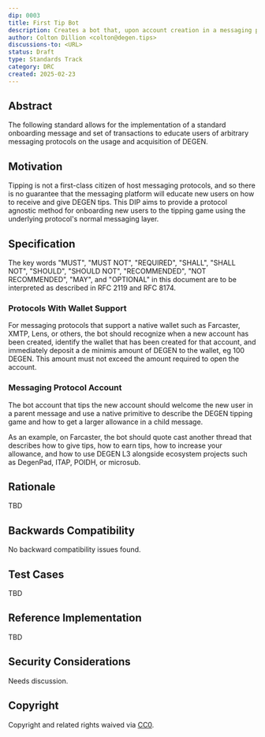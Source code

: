```yaml
---
dip: 0003
title: First Tip Bot
description: Creates a bot that, upon account creation in a messaging protocol, immediately distributes a nominal amount of DEGEN to the new user's wallet, then tips them in the messaging feed with an accompanying thread describing the tipping game and how to get a tipping allowance.
author: Colton Dillion <colton@degen.tips>
discussions-to: <URL>
status: Draft
type: Standards Track
category: DRC
created: 2025-02-23
---
```


## Abstract

The following standard allows for the implementation of a standard onboarding message and set of transactions to educate users of arbitrary messaging protocols on the usage and acquisition of DEGEN.

## Motivation

Tipping is not a first-class citizen of host messaging protocols, and so there is no guarantee that the messaging platform will educate new users on how to receive and give DEGEN tips. This DIP aims to provide a protocol agnostic method for onboarding new users to the tipping game using the underlying protocol's normal messaging layer.

## Specification

The key words "MUST", "MUST NOT", "REQUIRED", "SHALL", "SHALL NOT", "SHOULD", "SHOULD NOT", "RECOMMENDED", "NOT RECOMMENDED", "MAY", and "OPTIONAL" in this document are to be interpreted as described in RFC 2119 and RFC 8174.

### Protocols With Wallet Support

For messaging protocols that support a native wallet such as Farcaster, XMTP, Lens, or others, the bot should recognize when a new account has been created, identify the wallet that has been created for that account, and immediately deposit a de minimis amount of DEGEN to the wallet, eg 100 DEGEN. This amount must not exceed the amount required to open the account.

### Messaging Protocol Account

The bot account that tips the new account should welcome the new user in a parent message and use a native primitive to describe the DEGEN tipping game and how to get a larger allowance in a child message.

As an example, on Farcaster, the bot should quote cast another thread that describes how to give tips, how to earn tips, how to increase your allowance, and how to use DEGEN L3 alongside ecosystem projects such as DegenPad, ITAP, POIDH, or microsub.

## Rationale

TBD

## Backwards Compatibility

No backward compatibility issues found.

## Test Cases

TBD

## Reference Implementation

TBD

## Security Considerations

Needs discussion.

## Copyright

Copyright and related rights waived via [CC0](../LICENSE.md).